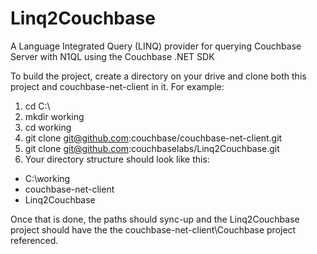 Linq2Couchbase
==================

A Language Integrated Query (LINQ) provider for querying Couchbase Server with N1QL using the Couchbase .NET SDK

To build the project, create a directory on your drive and clone both this project and couchbase-net-client in it. For example:

1. cd C:\
2. mkdir working
3. cd working
4. git clone git@github.com:couchbase/couchbase-net-client.git
5. git clone git@github.com:couchbaselabs/Linq2Couchbase.git
6. Your directory structure should look like this:
* C:\working
 * couchbase-net-client
 * Linq2Couchbase

Once that is done, the paths should sync-up and the Linq2Couchbase project should have the the couchbase-net-client\Couchbase project referenced.

